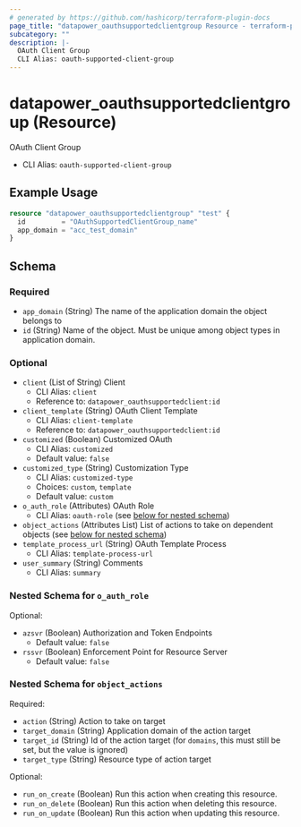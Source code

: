 ```yaml
---
# generated by https://github.com/hashicorp/terraform-plugin-docs
page_title: "datapower_oauthsupportedclientgroup Resource - terraform-provider-datapower"
subcategory: ""
description: |-
  OAuth Client Group
  CLI Alias: oauth-supported-client-group
---
```


# datapower_oauthsupportedclientgroup (Resource)

OAuth Client Group
  - CLI Alias: `oauth-supported-client-group`

## Example Usage

```terraform
resource "datapower_oauthsupportedclientgroup" "test" {
  id         = "OAuthSupportedClientGroup_name"
  app_domain = "acc_test_domain"
}
```

<!-- schema generated by tfplugindocs -->
## Schema

### Required

- `app_domain` (String) The name of the application domain the object belongs to
- `id` (String) Name of the object. Must be unique among object types in application domain.

### Optional

- `client` (List of String) Client
  - CLI Alias: `client`
  - Reference to: `datapower_oauthsupportedclient:id`
- `client_template` (String) OAuth Client Template
  - CLI Alias: `client-template`
  - Reference to: `datapower_oauthsupportedclient:id`
- `customized` (Boolean) Customized OAuth
  - CLI Alias: `customized`
  - Default value: `false`
- `customized_type` (String) Customization Type
  - CLI Alias: `customized-type`
  - Choices: `custom`, `template`
  - Default value: `custom`
- `o_auth_role` (Attributes) OAuth Role
  - CLI Alias: `oauth-role` (see [below for nested schema](#nestedatt--o_auth_role))
- `object_actions` (Attributes List) List of actions to take on dependent objects (see [below for nested schema](#nestedatt--object_actions))
- `template_process_url` (String) OAuth Template Process
  - CLI Alias: `template-process-url`
- `user_summary` (String) Comments
  - CLI Alias: `summary`

<a id="nestedatt--o_auth_role"></a>
### Nested Schema for `o_auth_role`

Optional:

- `azsvr` (Boolean) Authorization and Token Endpoints
  - Default value: `false`
- `rssvr` (Boolean) Enforcement Point for Resource Server
  - Default value: `false`


<a id="nestedatt--object_actions"></a>
### Nested Schema for `object_actions`

Required:

- `action` (String) Action to take on target
- `target_domain` (String) Application domain of the action target
- `target_id` (String) Id of the action target (for `domains`, this must still be set, but the value is ignored)
- `target_type` (String) Resource type of action target

Optional:

- `run_on_create` (Boolean) Run this action when creating this resource.
- `run_on_delete` (Boolean) Run this action when deleting this resource.
- `run_on_update` (Boolean) Run this action when updating this resource.
